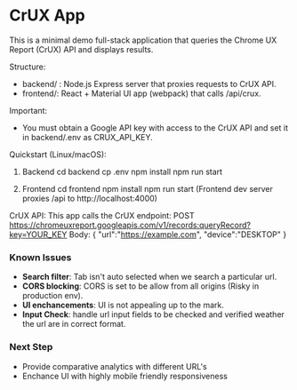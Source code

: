 # CrUX App

This is a minimal demo full-stack application that queries the Chrome UX Report (CrUX) API and displays results.

Structure:
- backend/ : Node.js Express server that proxies requests to CrUX API.
- frontend/: React + Material UI app (webpack) that calls /api/crux.

Important:
- You must obtain a Google API key with access to the CrUX API and set it in backend/.env as CRUX_API_KEY.

Quickstart (Linux/macOS):

1. Backend
   cd backend
   cp .env
   npm install
   npm run start

2. Frontend
   cd frontend
   npm install
   npm run start
   (Frontend dev server proxies /api to http://localhost:4000)

CrUX API:
This app calls the CrUX endpoint:
POST https://chromeuxreport.googleapis.com/v1/records:queryRecord?key=YOUR_KEY
Body: { "url":"https://example.com", "device":"DESKTOP" }


### Known Issues

- **Search filter**: Tab isn't auto selected when we search a particular url.
- **CORS blocking**: CORS is set to be allow from all origins (Risky in production env).
- **UI enchancements**: UI is not appealing up to the mark.
- **Input Check**: handle url input fields to be checked and verified weather the url are in correct format.


### Next Step
- Provide comparative analytics with different URL's
- Enchance UI with highly mobile friendly responsiveness
